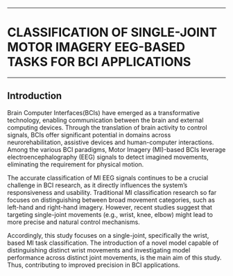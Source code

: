 ___
# CLASSIFICATION OF SINGLE-JOINT MOTOR IMAGERY EEG-BASED TASKS FOR BCI APPLICATIONS
___

## Introduction

Brain Computer Interfaces(BCIs) have emerged as a transformative technology, enabling communication between the brain and external computing devices. Through the translation of brain activity to control signals, BCIs offer significant potential in domains across neurorehabilitation, assistive devices and human-computer interactions. Among the various BCI paradigms, Motor Imagery (MI)-based BCIs leverage electroencephalography (EEG) signals to detect imagined movements, eliminating the requirement for physical motion. 

The accurate classification of MI EEG signals continues to be a crucial challenge in BCI research, as it directly influences the system’s responsiveness and usability. Traditional MI classification research so far focuses on distinguishing between broad movement categories, such as left-hand and right-hand imagery. However, recent studies suggest that targeting single-joint movements (e.g., wrist, knee, elbow) might lead to more precise and natural control mechanisms.

Accordingly, this study focuses on a single-joint, specifically the wrist, based MI task classification. The introduction of a novel model capable of distinguishing distinct wrist movements and investigating model performance across distinct joint movements, is the main aim of this study. Thus, contributing to improved precision in BCI applications.

